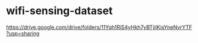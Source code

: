 # wifi-sensing-dataset


https://drive.google.com/drive/folders/11Yqh1RiS4yHkh7yBTjiIKisYneNvrYTF?usp=sharing
